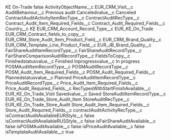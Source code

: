 <?xml version="1.0" encoding="UTF-8"?>
<CustomMetadata xmlns="http://soap.sforce.com/2006/04/metadata" xmlns:xsi="http://www.w3.org/2001/XMLSchema-instance" xmlns:xsd="http://www.w3.org/2001/XMLSchema">
    <label>KE On-Trade</label>
    <protected>false</protected>
    <values>
        <field>ActivityObjectName__c</field>
        <value xsi:type="xsd:string">EUR_CRM_Visit__c</value>
    </values>
    <values>
        <field>AuditBehaviour__c</field>
        <value xsi:type="xsd:string">Previous audit</value>
    </values>
    <values>
        <field>Canceledvalue__c</field>
        <value xsi:type="xsd:string">Canceled</value>
    </values>
    <values>
        <field>ContractAuditActivityItemRecType__c</field>
        <value xsi:nil="true"/>
    </values>
    <values>
        <field>ContractAuditRecType__c</field>
        <value xsi:nil="true"/>
    </values>
    <values>
        <field>Contract_Audit_Item_Required_Fields__c</field>
        <value xsi:nil="true"/>
    </values>
    <values>
        <field>Contract_Audit_Required_Fields__c</field>
        <value xsi:nil="true"/>
    </values>
    <values>
        <field>Country__c</field>
        <value xsi:type="xsd:string">KE</value>
    </values>
    <values>
        <field>EUR_CRM_Account_Record_Type__c</field>
        <value xsi:type="xsd:string">EUR_KE_On_Trade</value>
    </values>
    <values>
        <field>EUR_CRM_Contract_fields_to_copy__c</field>
        <value xsi:nil="true"/>
    </values>
    <values>
        <field>EUR_CRM_Store_Audit_Item_Product_Field__c</field>
        <value xsi:type="xsd:string">EUR_CRM_Brand_Quality__c</value>
    </values>
    <values>
        <field>EUR_CRM_Template_Line_Product_Field__c</field>
        <value xsi:type="xsd:string">EUR_JB_Brand_Quality__c</value>
    </values>
    <values>
        <field>FairShareAuditItemRecordType__c</field>
        <value xsi:nil="true"/>
    </values>
    <values>
        <field>FairShareAuditRecordType__c</field>
        <value xsi:nil="true"/>
    </values>
    <values>
        <field>FairShareComparisonAuditRecordType__c</field>
        <value xsi:nil="true"/>
    </values>
    <values>
        <field>FieldsToCopy__c</field>
        <value xsi:nil="true"/>
    </values>
    <values>
        <field>Finishedstatusvalue__c</field>
        <value xsi:type="xsd:string">Finished</value>
    </values>
    <values>
        <field>Inprogressvalue__c</field>
        <value xsi:type="xsd:string">In progress</value>
    </values>
    <values>
        <field>POSMAuditItemRecordType__c</field>
        <value xsi:nil="true"/>
    </values>
    <values>
        <field>POSMAuditRecordType__c</field>
        <value xsi:nil="true"/>
    </values>
    <values>
        <field>POSM_Audit_Item_Required_Fields__c</field>
        <value xsi:nil="true"/>
    </values>
    <values>
        <field>POSM_Audit_Required_Fields__c</field>
        <value xsi:nil="true"/>
    </values>
    <values>
        <field>Plannedstatusvalue__c</field>
        <value xsi:type="xsd:string">Planned</value>
    </values>
    <values>
        <field>PriceAuditItemRecordType__c</field>
        <value xsi:nil="true"/>
    </values>
    <values>
        <field>PriceAuditRecordType__c</field>
        <value xsi:nil="true"/>
    </values>
    <values>
        <field>Price_Audit_Item_Required_Fields__c</field>
        <value xsi:nil="true"/>
    </values>
    <values>
        <field>Price_Audit_Required_Fields__c</field>
        <value xsi:nil="true"/>
    </values>
    <values>
        <field>RecTypesWithStartFinishAvailable__c</field>
        <value xsi:type="xsd:string">EUR_KE_On_Trade_Visit</value>
    </values>
    <values>
        <field>Savedvalue__c</field>
        <value xsi:type="xsd:string">Saved</value>
    </values>
    <values>
        <field>StoreAuditItemRecordType__c</field>
        <value xsi:type="xsd:string">EUR_KE_On_Trade_Store_Audit_Item</value>
    </values>
    <values>
        <field>StoreAuditRecType__c</field>
        <value xsi:type="xsd:string">EUR_KE_On_Trade_Store_Audit</value>
    </values>
    <values>
        <field>Store_Audit_Item_Required_Fields__c</field>
        <value xsi:nil="true"/>
    </values>
    <values>
        <field>Store_Audit_Required_Fields__c</field>
        <value xsi:nil="true"/>
    </values>
    <values>
        <field>contractAuditActivityRecType__c</field>
        <value xsi:nil="true"/>
    </values>
    <values>
        <field>isContractAuditAvailableEURStyle__c</field>
        <value xsi:type="xsd:boolean">false</value>
    </values>
    <values>
        <field>isContractAuditAvailableRUSStyle__c</field>
        <value xsi:type="xsd:boolean">false</value>
    </values>
    <values>
        <field>isFairShareAuditAvailable__c</field>
        <value xsi:type="xsd:boolean">false</value>
    </values>
    <values>
        <field>isPOSMAuditAvailable__c</field>
        <value xsi:type="xsd:boolean">false</value>
    </values>
    <values>
        <field>isPriceAuditAvailable__c</field>
        <value xsi:type="xsd:boolean">false</value>
    </values>
    <values>
        <field>isTemplateAuditAvailable__c</field>
        <value xsi:type="xsd:boolean">true</value>
    </values>
</CustomMetadata>

